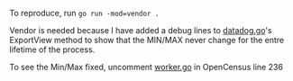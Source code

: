 To reproduce, run `go run -mod=vendor .`

Vendor is needed because I have added a debug lines to [datadog.go](./vendor/github.com/DataDog/opencensus-go-exporter-datadog/datadog.go)'s ExportView method to show that the MIN/MAX never change for the entre lifetime of the process.

To see the Min/Max fixed, uncomment [worker.go](./vendor/github.com/DataDog/opencensus-go-exporter-datadog/worker.go) in OpenCensus line 236